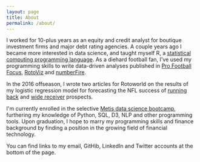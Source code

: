 ```yaml
---
layout: page
title: About
permalink: /about/
---
```


I worked for 10-plus years as an equity and credit analyst for boutique investment firms and major debt rating agencies. A couple years ago I became more interested in data science, and taught myself R, a [statistical computing programming language](https://en.wikipedia.org/wiki/R_(programming_language)). As a diehard football fan, I've used my programming skills to write data-driven analyses published in [Pro Football Focus](https://www.profootballfocus.com/blog/author/colekev/), [RotoViz](http://rotoviz.com/author/colekev/) and [numberFire](https://www.numberfire.com/author/kevin-cole).

In the 2016 offseason, I wrote two articles for Rotoworld on the results of my logistic regression model for forecasting the NFL success of [running back](http://www.rotoworld.com/articles/nfl/62595/446/forecasting-rb-performance) and [wide receiver](http://www.rotoworld.com/articles/nfl/62596/446/forecasting-wr-performance) prospects.

I'm currently enrolled in the selective [Metis data science bootcamp](http://www.thisismetis.com/data-science-bootcamps), furthering my knowledge of Python, SQL, D3, NLP and other programming tools. Upon graduation, I hope to marry my programming skills and finance background by finding a position in the growing field of financial technology.

You can find links to my email, GitHib, LinkedIn and Twitter accounts at the bottom of the page.




